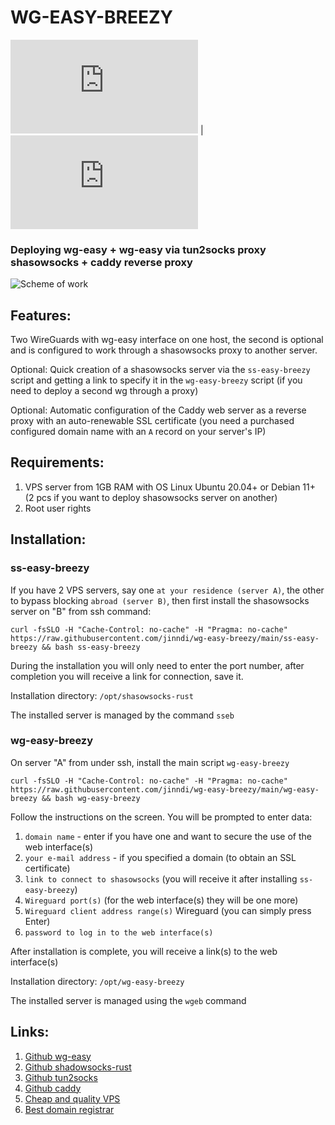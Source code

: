 # WG-EASY-BREEZY


![RU](https://github.com/jinndi/wg-easy-breezy/blob/main/README.md) | ![EN](https://github.com/jinndi/wg-easy-breezy/blob/main/README-en.md)

### Deploying wg-easy + wg-easy via tun2socks proxy shasowsocks + caddy reverse proxy

![Scheme of work](https://github.com/user-attachments/assets/f041ac27-b01c-45e1-87c5-58f05bb432c3)

## Features:

Two WireGuards with wg-easy interface on one host, the second is optional and is configured to work through a shasowsocks proxy to another server.

Optional: Quick creation of a shasowsocks server via the `ss-easy-breezy` script and getting a link to specify it in the `wg-easy-breezy` script (if you need to deploy a second wg through a proxy)

Optional: Automatic configuration of the Caddy web server as a reverse proxy with an auto-renewable SSL certificate (you need a purchased configured domain name with an `A` record on your server's IP)

## Requirements:

1. VPS server from 1GB RAM with OS Linux Ubuntu 20.04+ or Debian 11+ (2 pcs if you want to deploy shasowsocks server on another)
2. Root user rights

## Installation:

### ss-easy-breezy

If you have 2 VPS servers, say one `at your residence (server A)`, the other to bypass blocking `abroad (server B)`, then first install the shasowsocks server on "B" from ssh command:

```
curl -fsSLO -H "Cache-Control: no-cache" -H "Pragma: no-cache" https://raw.githubusercontent.com/jinndi/wg-easy-breezy/main/ss-easy-breezy && bash ss-easy-breezy
```
During the installation you will only need to enter the port number, after completion you will receive a link for connection, save it.

Installation directory: `/opt/shasowsocks-rust`

The installed server is managed by the command `sseb`

### wg-easy-breezy

On server "A" from under ssh, install the main script `wg-easy-breezy`

```
curl -fsSLO -H "Cache-Control: no-cache" -H "Pragma: no-cache" https://raw.githubusercontent.com/jinndi/wg-easy-breezy/main/wg-easy-breezy && bash wg-easy-breezy
```

Follow the instructions on the screen. You will be prompted to enter data:

1. `domain name` - enter if you have one and want to secure the use of the web interface(s)
2. `your e-mail address` - if you specified a domain (to obtain an SSL certificate)
3. `link to connect to shasowsocks` (you will receive it after installing `ss-easy-breezy`)
4. `Wireguard port(s)` (for the web interface(s) they will be one more)
5. `Wireguard client address range(s)` Wireguard (you can simply press Enter)
6. `password to log in to the web interface(s)`

After installation is complete, you will receive a link(s) to the web interface(s)

Installation directory: `/opt/wg-easy-breezy`

The installed server is managed using the `wgeb` command

## Links:
1. [Github wg-easy](https://github.com/wg-easy/wg-easy)
2. [Github shadowsocks-rust](https://github.com/shadowsocks/shadowsocks-rust)
3. [Github tun2socks](https://github.com/xjasonlyu/tun2socks)
4. [Github caddy](https://github.com/caddyserver/caddy)
5. [Cheap and quality VPS](https://just.hosting/?ref=231025)
6. [Best domain registrar](https://www.namecheap.com)
